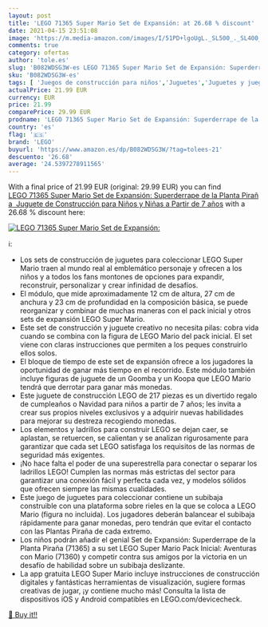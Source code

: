 ```yaml
---
layout: post
title: 'LEGO 71365 Super Mario Set de Expansión: at 26.68 % discount'
date: 2021-04-15 23:51:08
image: 'https://m.media-amazon.com/images/I/51PD+lgoUgL._SL500_._SL400_.jpg'
comments: true
category: ofertas
author: 'tole.es'
slug: 'B082WDSG3W-es LEGO 71365 Super Mario Set de Expansión: Superderrape de...'
sku: 'B082WDSG3W-es'
tags: [ 'Juegos de construcción para niños','Juguetes','Juguetes y juegos','lego', ]
actualPrice: 21.99 EUR
currency: EUR
price: 21.99
comparePrice: 29.99 EUR
prodname: 'LEGO 71365 Super Mario Set de Expansión: Superderrape de la Planta Piraña  Juguete de Construcción para Niños y Niñas a Partir de 7 años'
country: 'es'
flag: '🇪🇸'
brand: 'LEGO'
buyurl: 'https://www.amazon.es/dp/B082WDSG3W/?tag=tolees-21'
descuento: '26.68'
average: '24.5397278911565'
---
```


With a final price of 21.99 EUR (original: 29.99 EUR) you can find [LEGO 71365 Super Mario Set de Expansión: Superderrape de la Planta Piraña  Juguete de Construcción para Niños y Niñas a Partir de 7 años](https://www.amazon.es/dp/B082WDSG3W/?tag=tolees-21) with a  26.68 % discount here:

[![LEGO 71365 Super Mario Set de Expansión:](https://m.media-amazon.com/images/I/51PD+lgoUgL._SL500_._SL400_.jpg)](https://www.amazon.es/dp/B082WDSG3W/?tag=tolees-21)

ℹ️:

- Los sets de construcción de juguetes para coleccionar LEGO Super Mario traen al mundo real al emblemático personaje y ofrecen a los niños y a todos los fans montones de opciones para expandir, reconstruir, personalizar y crear infinidad de desafíos.
- El módulo, que mide aproximadamente 12 cm de altura, 27 cm de anchura y 23 cm de profundidad en la composición básica, se puede reorganizar y combinar de muchas maneras con el pack inicial y otros sets de expansión LEGO Super Mario.
- Este set de construcción y juguete creativo no necesita pilas: cobra vida cuando se combina con la figura de LEGO Mario del pack inicial. El set viene con claras instrucciones que permiten a los peques construirlo ellos solos.
- El bloque de tiempo de este set de expansión ofrece a los jugadores la oportunidad de ganar más tiempo en el recorrido. Este módulo también incluye figuras de juguete de un Goomba y un Koopa que LEGO Mario tendrá que derrotar para ganar más monedas.
- Este juguete de construcción LEGO de 217 piezas es un divertido regalo de cumpleaños o Navidad para niños a partir de 7 años; les invita a crear sus propios niveles exclusivos y a adquirir nuevas habilidades para mejorar su destreza recogiendo monedas.
- Los elementos y ladrillos para construir LEGO se dejan caer, se aplastan, se retuercen, se calientan y se analizan rigurosamente para garantizar que cada set LEGO satisfaga los requisitos de las normas de seguridad más exigentes.
- ¡No hace falta el poder de una superestrella para conectar o separar los ladrillos LEGO! Cumplen las normas más estrictas del sector para garantizar una conexión fácil y perfecta cada vez, y modelos sólidos que ofrecen siempre las mismas cualidades.
- Este juego de juguetes para coleccionar contiene un subibaja construible con una plataforma sobre rieles en la que se coloca a LEGO Mario (figura no incluida). Los jugadores deberán balancear el subibaja rápidamente para ganar monedas, pero tendrán que evitar el contacto con las Plantas Piraña de cada extremo.
- Los niños podrán añadir el genial Set de Expansión: Superderrape de la Planta Piraña (71365) a su set LEGO Super Mario Pack Inicial: Aventuras con Mario (71360) y competir contra sus amigos por la victoria en un desafío de habilidad sobre un subibaja deslizante.
- La app gratuita LEGO Super Mario incluye instrucciones de construcción digitales y fantásticas herramientas de visualización, sugiere formas creativas de jugar, ¡y contiene mucho más! Consulta la lista de dispositivos iOS y Android compatibles en LEGO.com/devicecheck.

[🛒 Buy it!!](https://www.amazon.es/dp/B082WDSG3W/?tag=tolees-21)
